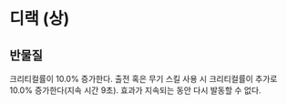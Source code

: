 # 디랙 (상)

## 반물질

크리티컬률이 10.0% 증가한다. 출전 혹은 무기 스킬 사용 시 크리티컬률이 추가로 10.0% 증가한다(지속 시간 9초). 효과가 지속되는 동안 다시 발동할 수 없다.
